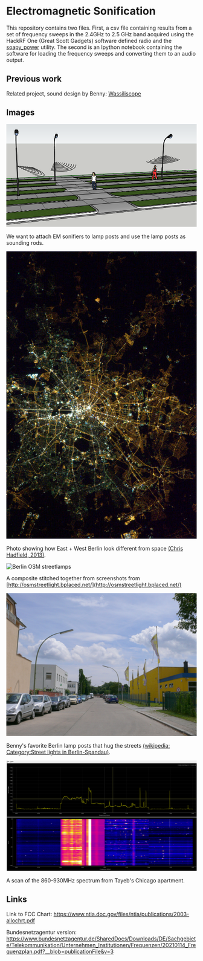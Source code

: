 # Electromagnetic Sonification

This repository contains two files. First, a csv file containing results from a set of frequency sweeps in the 2.4GHz to 2.5 GHz band acquired using the HackRF One (Great Scott Gadgets) software defined radio and the [soapy_power](https://github.com/xmikos/soapy_power) utility. The second is an Ipython notebook containing the software for loading the frequency sweeps and converting them to an audio output.

## Previous work

Related project, sound design by Benny: [Wassiliscope](https://superduperstudio.co/wassiliscope-portfolio)

## Images

![Sonification Box Scene](images/sonification-box-scene.png)

We want to attach EM sonifiers to lamp posts and use the lamp posts as sounding rods.

![Berlin lights from space](images/berlin-from-satellite.jpeg)

Photo showing how East + West Berlin look different from space [(Chris Hadfield, 2013)](https://twitter.com/cmdr_hadfield/status/324638635766980608?lang=en).

![Berlin OSM streetlamps](images/berlin-osm-streetlamps.png)

A composite stitched together from screenshots from [http://osmstreetlight.bplaced.net/](http://osmstreetlight.bplaced.net/)

![Favorite Berlin streetlamps](images/Spandau_Am_Oberhafen.jpeg)

Benny's favorite Berlin lamp posts that hug the streets [(wikipedia: Category:Street lights in Berlin-Spandau)](https://commons.wikimedia.org/wiki/Category:Street_lights_in_Berlin-Spandau).

![Spectrum scan](images/spectrum-scan-860-930MHz.png)

A scan of the 860-930MHz spectrum from Tayeb's Chicago apartment.

## Links

Link to FCC Chart: https://www.ntia.doc.gov/files/ntia/publications/2003-allochrt.pdf

Bundesnetzagentur version:
https://www.bundesnetzagentur.de/SharedDocs/Downloads/DE/Sachgebiete/Telekommunikation/Unternehmen_Institutionen/Frequenzen/20210114_Frequenzplan.pdf?__blob=publicationFile&v=3

